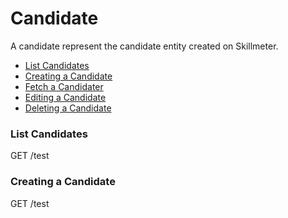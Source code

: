 Candidate
====

A candidate represent the candidate entity created on Skillmeter. 

* [List Candidates](#list-candidates)
* [Creating a Candidate](#creating-a-candidate)
* [Fetch a Candidater](#fetch-a-candidate)
* [Editing a Candidate](#editing-a-candidate)
* [Deleting a Candidate](#deleting-a-candidate)

### List Candidates

  GET /test

### Creating a Candidate

  GET /test
